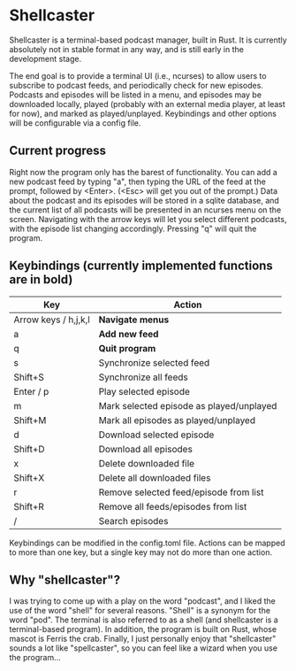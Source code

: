 # Shellcaster

Shellcaster is a terminal-based podcast manager, built in Rust. It is currently absolutely not in stable format in any way, and is still early in the development stage.

The end goal is to provide a terminal UI (i.e., ncurses) to allow users to subscribe to podcast feeds, and periodically check for new episodes. Podcasts and episodes will be listed in a menu, and episodes may be downloaded locally, played (probably with an external media player, at least for now), and marked as played/unplayed. Keybindings and other options will be configurable via a config file.

## Current progress

Right now the program only has the barest of functionality. You can add a new podcast feed by typing "a", then typing the URL of the feed at the prompt, followed by &lt;Enter&gt;. (&lt;Esc&gt; will get you out of the prompt.) Data about the podcast and its episodes will be stored in a sqlite database, and the current list of all podcasts will be presented in an ncurses menu on the screen. Navigating with the arrow keys will let you select different podcasts, with the episode list changing accordingly. Pressing "q" will quit the program.

## Keybindings (currently implemented functions are in bold)

| Key     | Action         |
| ------- | -------------- |
| Arrow keys / h,j,k,l | **Navigate menus** |
| a       | **Add new feed** |
| q       | **Quit program** |
| s       | Synchronize selected feed |
| Shift+S | Synchronize all feeds |
| Enter / p | Play selected episode |
| m       | Mark selected episode as played/unplayed |
| Shift+M | Mark all episodes as played/unplayed |
| d       | Download selected episode |
| Shift+D | Download all episodes |
| x       | Delete downloaded file |
| Shift+X | Delete all downloaded files |
| r       | Remove selected feed/episode from list |
| Shift+R | Remove all feeds/episodes from list |
| /       | Search episodes |

Keybindings can be modified in the config.toml file. Actions can be
mapped to more than one key, but a single key may not do more than one
action.

## Why "shellcaster"?

I was trying to come up with a play on the word "podcast", and I liked the use of the word "shell" for several reasons. "Shell" is a synonym for the word "pod". The terminal is also referred to as a shell (and shellcaster is a terminal-based program). In addition, the program is built on Rust, whose mascot is Ferris the crab. Finally, I just personally enjoy that "shellcaster" sounds a lot like "spellcaster", so you can feel like a wizard when you use the program...